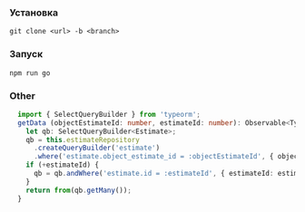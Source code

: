 ### Установка
`git clone <url> -b <branch>`

### Запуск
`npm run go`


### Other
```typescript
  import { SelectQueryBuilder } from 'typeorm';
  getData (objectEstimateId: number, estimateId: number): Observable<Type[]> {
    let qb: SelectQueryBuilder<Estimate>;
    qb = this.estimateRepository
      .createQueryBuilder('estimate')
      .where('estimate.object_estimate_id = :objectEstimateId', { objectEstimateId: objectEstimateId });
    if (+estimateId) {
      qb = qb.andWhere('estimate.id = :estimateId', { estimateId: estimateId });
    }
    return from(qb.getMany());
  }
```
